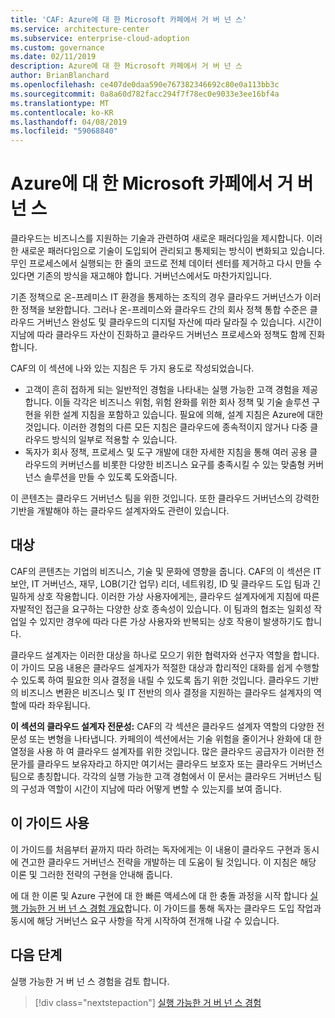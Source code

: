 ```yaml
---
title: 'CAF: Azure에 대 한 Microsoft 카페에서 거 버 넌 스'
ms.service: architecture-center
ms.subservice: enterprise-cloud-adoption
ms.custom: governance
ms.date: 02/11/2019
description: Azure에 대 한 Microsoft 카페에서 거 버 넌 스
author: BrianBlanchard
ms.openlocfilehash: ce407de0daa590e767382346692c80e0a113bb3c
ms.sourcegitcommit: 0a8a60d782facc294f7f78ec0e9033e3ee16bf4a
ms.translationtype: MT
ms.contentlocale: ko-KR
ms.lasthandoff: 04/08/2019
ms.locfileid: "59068840"
---
```

# <a name="governance-in-the-microsoft-caf-for-azure"></a>Azure에 대 한 Microsoft 카페에서 거 버 넌 스

클라우드는 비즈니스를 지원하는 기술과 관련하여 새로운 패러다임을 제시합니다. 이러한 새로운 패러다임으로 기술이 도입되어 관리되고 통제되는 방식이 변화되고 있습니다. 무인 프로세스에서 실행되는 한 줄의 코드로 전체 데이터 센터를 제거하고 다시 만들 수 있다면 기존의 방식을 재고해야 합니다. 거버넌스에서도 마찬가지입니다.

기존 정책으로 온-프레미스 IT 환경을 통제하는 조직의 경우 클라우드 거버넌스가 이러한 정책을 보완합니다. 그러나 온-프레미스와 클라우드 간의 회사 정책 통합 수준은 클라우드 거버넌스 완성도 및 클라우드의 디지털 자산에 따라 달라질 수 있습니다. 시간이 지남에 따라 클라우드 자산이 진화하고 클라우드 거버넌스 프로세스와 정책도 함께 진화합니다.

CAF의 이 섹션에 나와 있는 지침은 두 가지 용도로 작성되었습니다.

* 고객이 흔히 접하게 되는 일반적인 경험을 나타내는 실행 가능한 고객 경험을 제공합니다. 이들 각각은 비즈니스 위험, 위험 완화를 위한 회사 정책 및 기술 솔루션 구현을 위한 설계 지침을 포함하고 있습니다. 필요에 의해, 설계 지침은 Azure에 대한 것입니다. 이러한 경험의 다른 모든 지침은 클라우드에 종속적이지 않거나 다중 클라우드 방식의 일부로 적용할 수 있습니다.
* 독자가 회사 정책, 프로세스 및 도구 개발에 대한 자세한 지침을 통해 여러 공용 클라우드의 커버넌스를 비롯한 다양한 비즈니스 요구를 충족시킬 수 있는 맞춤형 커버넌스 솔루션을 만들 수 있도록 도와줍니다.

이 콘텐츠는 클라우드 거버넌스 팀을 위한 것입니다. 또한 클라우드 거버넌스의 강력한 기반을 개발해야 하는 클라우드 설계자와도 관련이 있습니다.

## <a name="audience"></a>대상

CAF의 콘텐츠는 기업의 비즈니스, 기술 및 문화에 영향을 줍니다. CAF의 이 섹션은 IT 보안, IT 거버넌스, 재무, LOB(기간 업무) 리더, 네트워킹, ID 및 클라우드 도입 팀과 긴밀하게 상호 작용합니다. 이러한 가상 사용자에게는, 클라우드 설계자에게 지침에 따른 자발적인 접근을 요구하는 다양한 상호 종속성이 있습니다. 이 팀과의 협조는 일회성 작업일 수 있지만 경우에 따라 다른 가상 사용자와 반복되는 상호 작용이 발생하기도 합니다.

클라우드 설계자는 이러한 대상을 하나로 모으기 위한 협력자와 선구자 역할을 합니다. 이 가이드 모음 내용은 클라우드 설계자가 적절한 대상과 합리적인 대화를 쉽게 수행할 수 있도록 하여 필요한 의사 결정을 내릴 수 있도록 돕기 위한 것입니다. 클라우드 기반의 비즈니스 변환은 비즈니스 및 IT 전반의 의사 결정을 지원하는 클라우드 설계자의 역할에 따라 좌우됩니다.

**이 섹션의 클라우드 설계자 전문성:** CAF의 각 섹션은 클라우드 설계자 역할의 다양한 전문성 또는 변형을 나타냅니다. 카페의이 섹션에서는 기술 위험을 줄이거나 완화에 대 한 열정을 사용 하 여 클라우드 설계자를 위한 것입니다. 많은 클라우드 공급자가 이러한 전문가를 클라우드 보유자라고 하지만 여기서는 클라우드 보호자 또는 클라우드 거버넌스 팀으로 총칭합니다. 각각의 실행 가능한 고객 경험에서 이 문서는 클라우드 거버넌스 팀의 구성과 역할이 시간이 지남에 따라 어떻게 변할 수 있는지를 보여 줍니다.

## <a name="using-this-guide"></a>이 가이드 사용

이 가이드를 처음부터 끝까지 따라 하려는 독자에게는 이 내용이 클라우드 구현과 동시에 견고한 클라우드 거버넌스 전략을 개발하는 데 도움이 될 것입니다. 이 지침은 해당 이론 및 그러한 전략의 구현을 안내해 줍니다.

에 대 한 이론 및 Azure 구현에 대 한 빠른 액세스에 대 한 충돌 과정을 시작 합니다 [실행 가능한 거 버 넌 스 경험 개요](./journeys/overview.md)합니다. 이 가이드를 통해 독자는 클라우드 도입 작업과 동시에 해당 거버넌스 요구 사항을 작게 시작하여 전개해 나갈 수 있습니다.

## <a name="next-steps"></a>다음 단계

실행 가능한 거 버 넌 스 경험을 검토 합니다.

> [!div class="nextstepaction"]
> [실행 가능한 거 버 넌 스 경험](./journeys/overview.md)
